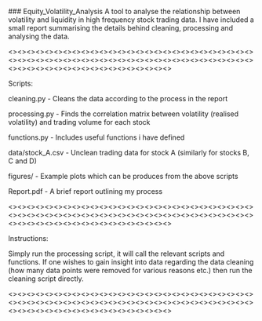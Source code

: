 ### Equity_Volatility_Analysis
A tool to analyse the relationship between volatility and liquidity in high frequency stock trading data. I have included a small report summarising
the details behind cleaning, processing and analysing the data.

<><><><><><><><><><><><><><><><><><><><><><><><><><><><><><><><><><><><><><><><><><><><><><><><><><><><><><><><><><><><><><><><><><><><><><><><>

Scripts:

cleaning.py - Cleans the data according to the process in the report

processing.py - Finds the correlation matrix between volatility (realised volatility) and trading volume for each stock

functions.py - Includes useful functions i have defined

data/stock_A.csv - Unclean trading data for stock A (similarly for stocks B, C and D)

figures/ - Example plots which can be produces from the above scripts

Report.pdf - A brief report outlining my process

<><><><><><><><><><><><><><><><><><><><><><><><><><><><><><><><><><><><><><><><><><><><><><><><><><><><><><><><><><><><><><><><><><><><><><><><>

Instructions:

Simply run the processing script, it will call the relevant scripts and functions. If one wishes to gain insight into data regarding the data
cleaning (how many data points were removed for various reasons etc.) then run the cleaning script directly.

<><><><><><><><><><><><><><><><><><><><><><><><><><><><><><><><><><><><><><><><><><><><><><><><><><><><><><><><><><><><><><><><><><><><><><><><>
